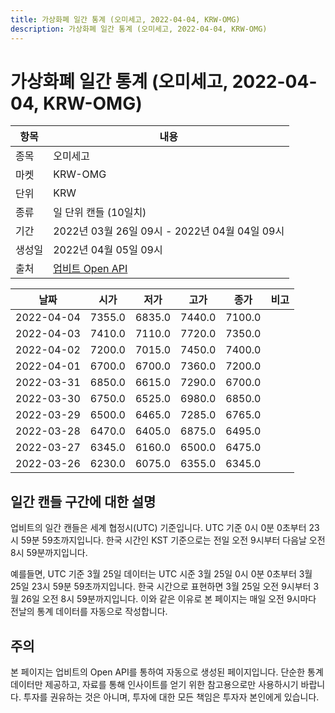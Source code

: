 ```yaml
---
title: 가상화폐 일간 통계 (오미세고, 2022-04-04, KRW-OMG)
description: 가상화폐 일간 통계 (오미세고, 2022-04-04, KRW-OMG)
---
```



가상화폐 일간 통계 (오미세고, 2022-04-04, KRW-OMG)
===

|항목|내용|
|--|--|
|종목|오미세고|
|마켓|KRW-OMG|
|단위|KRW|
|종류|일 단위 캔들 (10일치)|
|기간|2022년 03월 26일 09시 - 2022년 04월 04일 09시|
|생성일|2022년 04월 05일 09시|
|출처|[업비트 Open API](https://docs.upbit.com)|


|날짜|시가|저가|고가|종가|비고|
|--|--|--|--|--|--|
|2022-04-04|7355.0|6835.0|7440.0|7100.0|    |
|2022-04-03|7410.0|7110.0|7720.0|7350.0|    |
|2022-04-02|7200.0|7015.0|7450.0|7400.0|    |
|2022-04-01|6700.0|6700.0|7360.0|7200.0|    |
|2022-03-31|6850.0|6615.0|7290.0|6700.0|    |
|2022-03-30|6750.0|6525.0|6980.0|6850.0|    |
|2022-03-29|6500.0|6465.0|7285.0|6765.0|    |
|2022-03-28|6470.0|6405.0|6875.0|6495.0|    |
|2022-03-27|6345.0|6160.0|6500.0|6475.0|    |
|2022-03-26|6230.0|6075.0|6355.0|6345.0|    |


일간 캔들 구간에 대한 설명
---


업비트의 일간 캔들은 세계 협정시(UTC) 기준입니다. 
UTC 기준 0시 0분 0초부터 23시 59분 59초까지입니다. 
한국 시간인 KST 기준으로는 전일 오전 9시부터 다음날 오전 8시 59분까지입니다. 


예를들면, UTC 기준 3월 25일 데이터는 UTC 시준 3월 25일 0시 0분 0초부터 3월 25일 23시 59분 59초까지입니다. 
한국 시간으로 표현하면 3월 25일 오전 9시부터 3월 26일 오전 8시 59분까지입니다. 
이와 같은 이유로 본 페이지는 매일 오전 9시마다 전날의 통계 데이터를 자동으로 작성합니다. 


주의
---


본 페이지는 업비트의 Open API를 통하여 자동으로 생성된 페이지입니다. 
단순한 통계 데이터만 제공하고, 자료를 통해 인사이트를 얻기 위한 참고용으로만 사용하시기 바랍니다. 
투자를 권유하는 것은 아니며, 투자에 대한 모든 책임은 투자자 본인에게 있습니다. 
